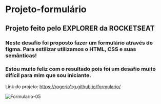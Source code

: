 # Projeto-formulário

## Projeto feito pelo EXPLORER da ROCKETSEAT 

### Neste desafio foi proposto fazer um formulário através do figma. Para estilizar utilizamos o HTML, CSS e suas semânticas!

### Estou muito feliz com o resultado pois foi um desafio muito difícil para mim que sou iniciante.

Link do projeto: https://rogerio1rg.github.io/formulario/

![Formulario-05](https://user-images.githubusercontent.com/82282063/177784973-5965d3ed-d86a-4dba-84f0-9c29e69bea14.png)
